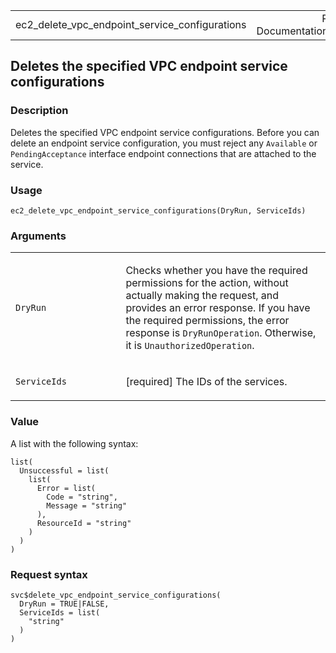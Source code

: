 <table style="width: 100%;">
<tbody>
<tr class="odd">
<td>ec2_delete_vpc_endpoint_service_configurations</td>
<td style="text-align: right;">R Documentation</td>
</tr>
</tbody>
</table>

## Deletes the specified VPC endpoint service configurations

### Description

Deletes the specified VPC endpoint service configurations. Before you
can delete an endpoint service configuration, you must reject any
`Available` or `PendingAcceptance` interface endpoint connections that
are attached to the service.

### Usage

    ec2_delete_vpc_endpoint_service_configurations(DryRun, ServiceIds)

### Arguments

<table>
<colgroup>
<col style="width: 35%" />
<col style="width: 65%" />
</colgroup>
<tbody>
<tr class="odd">
<td><code
id="ec2_delete_vpc_endpoint_service_configurations_:_DryRun">DryRun</code></td>
<td><p>Checks whether you have the required permissions for the action,
without actually making the request, and provides an error response. If
you have the required permissions, the error response is
<code>DryRunOperation</code>. Otherwise, it is
<code>UnauthorizedOperation</code>.</p></td>
</tr>
<tr class="even">
<td><code
id="ec2_delete_vpc_endpoint_service_configurations_:_ServiceIds">ServiceIds</code></td>
<td><p>[required] The IDs of the services.</p></td>
</tr>
</tbody>
</table>

### Value

A list with the following syntax:

    list(
      Unsuccessful = list(
        list(
          Error = list(
            Code = "string",
            Message = "string"
          ),
          ResourceId = "string"
        )
      )
    )

### Request syntax

    svc$delete_vpc_endpoint_service_configurations(
      DryRun = TRUE|FALSE,
      ServiceIds = list(
        "string"
      )
    )
